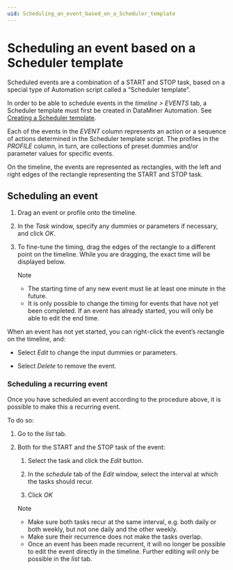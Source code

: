 ```yaml
---
uid: Scheduling_an_event_based_on_a_Scheduler_template
---
```


# Scheduling an event based on a Scheduler template

Scheduled events are a combination of a START and STOP task, based on a special type of Automation script called a “Scheduler template”.

In order to be able to schedule events in the *timeline \> EVENTS* tab, a Scheduler template must first be created in DataMiner Automation. See [Creating a Scheduler template](xref:Creating_a_Scheduler_template).

Each of the events in the *EVENT* column represents an action or a sequence of actions determined in the Scheduler template script. The profiles in the *PROFILE* column, in turn, are collections of preset dummies and/or parameter values for specific events.

On the timeline, the events are represented as rectangles, with the left and right edges of the rectangle representing the START and STOP task.

## Scheduling an event

1. Drag an event or profile onto the timeline.

1. In the *Task* window, specify any dummies or parameters if necessary, and click *OK*.

1. To fine-tune the timing, drag the edges of the rectangle to a different point on the timeline. While you are dragging, the exact time will be displayed below.

   > [!NOTE]
   >
   > - The starting time of any new event must lie at least one minute in the future.
   > - It is only possible to change the timing for events that have not yet been completed. If an event has already started, you will only be able to edit the end time.

When an event has not yet started, you can right-click the event’s rectangle on the timeline, and:

- Select *Edit* to change the input dummies or parameters.

- Select *Delete* to remove the event.

### Scheduling a recurring event

Once you have scheduled an event according to the procedure above, it is possible to make this a recurring event.

To do so:

1. Go to the *list* tab.

1. Both for the START and the STOP task of the event:

   1. Select the task and click the *Edit* button.

   1. In the *schedule* tab of the *Edit* window, select the interval at which the tasks should recur.

   1. Click *OK*

   > [!NOTE]
   >
   > - Make sure both tasks recur at the same interval, e.g. both daily or both weekly, but not one daily and the other weekly.
   > - Make sure their recurrence does not make the tasks overlap.
   > - Once an event has been made recurrent, it will no longer be possible to edit the event directly in the timeline. Further editing will only be possible in the *list* tab.
